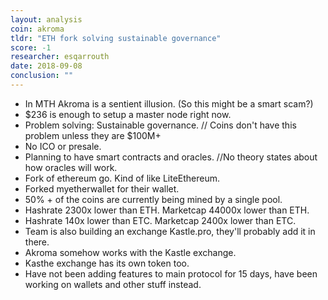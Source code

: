 ```yaml
---
layout: analysis
coin: akroma
tldr: "ETH fork solving sustainable governance"
score: -1
researcher: esqarrouth
date: 2018-09-08
conclusion: ""
---
```


- In MTH Akroma is a sentient illusion. (So this might be a smart scam?)
- $236 is enough to setup a master node right now.
- Problem solving: Sustainable governance. // Coins don't have this problem unless they are $100M+
- No ICO or presale.
- Planning to have smart contracts and oracles. //No theory states about how oracles will work. 
- Fork of ethereum go. Kind of like LiteEthereum.
- Forked myetherwallet for their wallet.
- 50% + of the coins are currently being mined by a single pool.
- Hashrate 2300x lower than ETH. Marketcap 44000x lower than ETH.
- Hashrate 140x lower than ETC. Marketcap 2400x lower than ETC.
- Team is also building an exchange Kastle.pro, they'll probably add it in there.
- Akroma somehow works with the Kastle exchange.
- Kasthe exchange has its own token too.
- Have not been adding features to main protocol for 15 days, have been working on wallets and other stuff instead.
